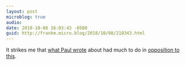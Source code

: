 ```yaml
---
layout: post
microblog: true
audio: 
date: 2018-10-08 16:03:43 -0500
guid: http://frankm.micro.blog/2018/10/08/210343.html
---
```

It strikes me that [what Paul wrote](https://www.biblegateway.com/passage/?search=Galatians+3%3A28&version=NIV) about had much to do in [opposition to this](https://www.axios.com/west-anti-establishment-revolt-populism-ab8eeced-5f9b-45b4-b8df-8b6c8b2eba66.html?utm_source=newsletter&utm_medium=email&utm_campaign=newsletter_axiosfutureofwork&stream=future). 
